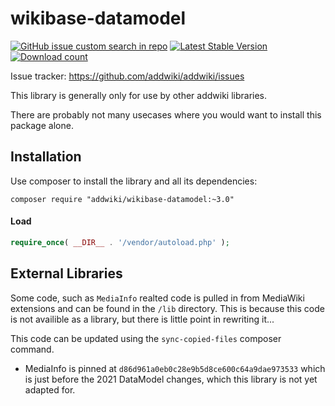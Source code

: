 # wikibase-datamodel

[![GitHub issue custom search in repo](https://img.shields.io/github/issues-search/addwiki/addwiki?label=issues&query=is%3Aissue%20is%3Aopen%20%5Bwikibase-datamodel%5D)](https://github.com/addwiki/addwiki/issues?q=is%3Aissue+is%3Aopen+%5Bwikibase-datamodel%5D+)
[![Latest Stable Version](https://poser.pugx.org/addwiki/wikibase-datamodel/version.png)](https://packagist.org/packages/addwiki/wikibase-datamodel)
[![Download count](https://poser.pugx.org/addwiki/wikibase-datamodel/d/total.png)](https://packagist.org/packages/addwiki/wikibase-datamodel)

Issue tracker: https://github.com/addwiki/addwiki/issues

This library is generally only for use by other addwiki libraries.

There are probably not many usecases where you would want to install this package alone.

## Installation

Use composer to install the library and all its dependencies:

    composer require "addwiki/wikibase-datamodel:~3.0"

#### Load

```php
require_once( __DIR__ . '/vendor/autoload.php' );
```

## External Libraries

Some code, such as `MediaInfo` realted code is pulled in from MediaWiki extensions and can be found in the `/lib` directory.
This is because this code is not availible as a library, but there is little point in rewriting it...

This code can be updated using the `sync-copied-files` composer command.

- MediaInfo is pinned at `d86d961a0eb0c28e9b5d8ce600c64a9dae973533` which is just before the 2021 DataModel changes, which this library is not yet adapted for.